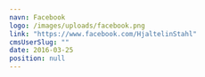 ```yaml
---
navn: Facebook
logo: /images/uploads/facebook.png
link: "https://www.facebook.com/HjaltelinStahl"
cmsUserSlug: ""
date: 2016-03-25 
position: null
---
```


